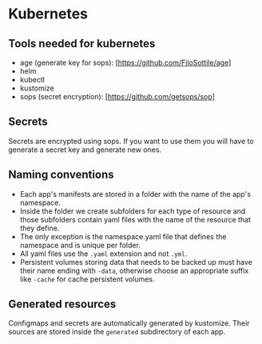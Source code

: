 # Kubernetes

## Tools needed for kubernetes

- age (generate key for sops): [https://github.com/FiloSottile/age]
- helm
- kubectl
- kustomize
- sops (secret encryption): [https://github.com/getsops/sop]

## Secrets

Secrets are encrypted using sops. If you want to use them you will have to
generate a secret key and generate new ones.

## Naming conventions

- Each app's manifests are stored in a folder with the name of the app's
  namespace.
- Inside the folder we create subfolders for each type of resource and those
  subfolders contain yaml files with the name of the resource that they define.
- The only exception is the namespace.yaml file that defines the namespace and
  is unique per folder.
- All yaml files use the `.yaml` extension and not `.yml`.
- Persistent volumes storing data that needs to be backed up must have their
  name ending with `-data`, otherwise choose an appropriate suffix like `-cache`
  for cache persistent volumes.

## Generated resources

Configmaps and secrets are automatically generated by kustomize. Their sources
are stored inside the `generated` subdirectory of each app.
